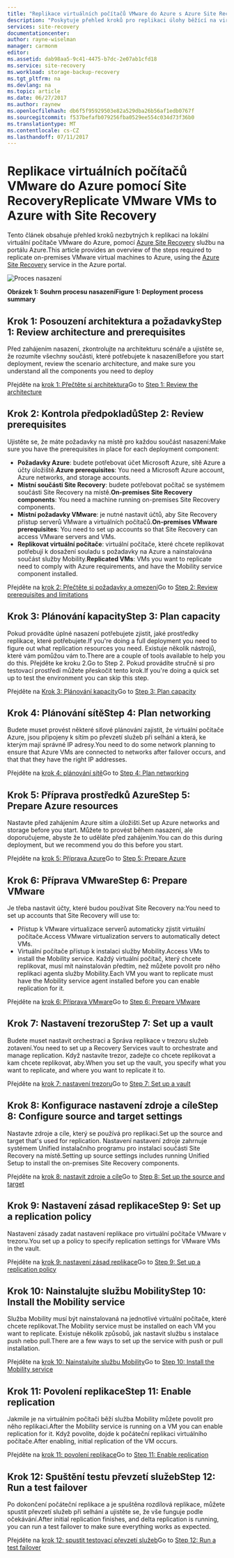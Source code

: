 ```yaml
---
title: "Replikace virtuálních počítačů VMware do Azure s Azure Site Recovery | Microsoft Docs"
description: "Poskytuje přehled kroků pro replikaci úlohy běžící na virtuálních počítačích VMware do Azure"
services: site-recovery
documentationcenter: 
author: rayne-wiselman
manager: carmonm
editor: 
ms.assetid: dab98aa5-9c41-4475-b7dc-2e07ab1cfd18
ms.service: site-recovery
ms.workload: storage-backup-recovery
ms.tgt_pltfrm: na
ms.devlang: na
ms.topic: article
ms.date: 06/27/2017
ms.author: raynew
ms.openlocfilehash: db6f5f95929503e82a529dba26b56af1edb0767f
ms.sourcegitcommit: f537befafb079256fba0529ee554c034d73f36b0
ms.translationtype: MT
ms.contentlocale: cs-CZ
ms.lasthandoff: 07/11/2017
---
```

# <a name="replicate-vmware-vms-to-azure-with-site-recovery"></a><span data-ttu-id="a2787-103">Replikace virtuálních počítačů VMware do Azure pomocí Site Recovery</span><span class="sxs-lookup"><span data-stu-id="a2787-103">Replicate VMware VMs to Azure with Site Recovery</span></span>

<span data-ttu-id="a2787-104">Tento článek obsahuje přehled kroků nezbytných k replikaci na lokální virtuální počítače VMware do Azure, pomocí [Azure Site Recovery](site-recovery-overview.md) službu na portálu Azure.</span><span class="sxs-lookup"><span data-stu-id="a2787-104">This article provides an overview of the steps required to replicate on-premises VMware virtual machines to Azure, using the [Azure Site Recovery](site-recovery-overview.md) service in the Azure portal.</span></span>


![Proces nasazení](./media/vmware-walkthrough-overview/vmware-to-azure-process.png)

<span data-ttu-id="a2787-106">**Obrázek 1: Souhrn procesu nasazení**</span><span class="sxs-lookup"><span data-stu-id="a2787-106">**Figure 1: Deployment process summary**</span></span>

## <a name="step-1-review-architecture-and-prerequisites"></a><span data-ttu-id="a2787-107">Krok 1: Posouzení architektura a požadavky</span><span class="sxs-lookup"><span data-stu-id="a2787-107">Step 1: Review architecture and prerequisites</span></span>

<span data-ttu-id="a2787-108">Před zahájením nasazení, zkontrolujte na architekturu scénáře a ujistěte se, že rozumíte všechny součásti, které potřebujete k nasazení</span><span class="sxs-lookup"><span data-stu-id="a2787-108">Before you start deployment, review the scenario architecture, and make sure you understand all the components you need to deploy</span></span>

<span data-ttu-id="a2787-109">Přejděte na [krok 1: Přečtěte si architektura](vmware-walkthrough-architecture.md)</span><span class="sxs-lookup"><span data-stu-id="a2787-109">Go to [Step 1: Review the architecture](vmware-walkthrough-architecture.md)</span></span>


## <a name="step-2-review-prerequisites"></a><span data-ttu-id="a2787-110">Krok 2: Kontrola předpokladů</span><span class="sxs-lookup"><span data-stu-id="a2787-110">Step 2: Review prerequisites</span></span>

<span data-ttu-id="a2787-111">Ujistěte se, že máte požadavky na místě pro každou součást nasazení:</span><span class="sxs-lookup"><span data-stu-id="a2787-111">Make sure you have the prerequisites in place for each deployment component:</span></span>

- <span data-ttu-id="a2787-112">**Požadavky Azure**: budete potřebovat účet Microsoft Azure, sítě Azure a účty úložiště.</span><span class="sxs-lookup"><span data-stu-id="a2787-112">**Azure prerequisites**: You need a Microsoft Azure account, Azure networks, and storage accounts.</span></span>
- <span data-ttu-id="a2787-113">**Místní součásti Site Recovery**: budete potřebovat počítač se systémem součásti Site Recovery na místě.</span><span class="sxs-lookup"><span data-stu-id="a2787-113">**On-premises Site Recovery components**: You need a machine running on-premises Site Recovery components.</span></span>
- <span data-ttu-id="a2787-114">**Místní požadavky VMware**: je nutné nastavit účtů, aby Site Recovery přístup serverů VMware a virtuálních počítačů.</span><span class="sxs-lookup"><span data-stu-id="a2787-114">**On-premises VMware prerequisites**: You need to set up accounts so that Site Recovery can access VMware servers and VMs.</span></span>
- <span data-ttu-id="a2787-115">**Replikovat virtuální počítače**: virtuální počítače, které chcete replikovat potřebují k dosažení souladu s požadavky na Azure a nainstalována součást služby Mobility.</span><span class="sxs-lookup"><span data-stu-id="a2787-115">**Replicated VMs**: VMs you want to replicate need to comply with Azure requirements, and have the Mobility service component installed.</span></span>

<span data-ttu-id="a2787-116">Přejděte na [krok 2: Přečtěte si požadavky a omezení](vmware-walkthrough-prerequisites.md)</span><span class="sxs-lookup"><span data-stu-id="a2787-116">Go to [Step 2: Review prerequisites and limitations](vmware-walkthrough-prerequisites.md)</span></span>

## <a name="step-3-plan-capacity"></a><span data-ttu-id="a2787-117">Krok 3: Plánování kapacity</span><span class="sxs-lookup"><span data-stu-id="a2787-117">Step 3: Plan capacity</span></span>

<span data-ttu-id="a2787-118">Pokud provádíte úplné nasazení potřebujete zjistit, jaké prostředky replikace, které potřebujete.</span><span class="sxs-lookup"><span data-stu-id="a2787-118">If you're doing a full deployment you need to figure out what replication resources you need.</span></span> <span data-ttu-id="a2787-119">Existuje několik nástrojů, které vám pomůžou vám to.</span><span class="sxs-lookup"><span data-stu-id="a2787-119">There are a couple of tools available to help you do this.</span></span> <span data-ttu-id="a2787-120">Přejděte ke kroku 2.</span><span class="sxs-lookup"><span data-stu-id="a2787-120">Go to Step 2.</span></span> <span data-ttu-id="a2787-121">Pokud provádíte stručně si pro testovací prostředí můžete přeskočit tento krok.</span><span class="sxs-lookup"><span data-stu-id="a2787-121">If you're doing a quick set up to test the environment you can skip this step.</span></span>

<span data-ttu-id="a2787-122">Přejděte na [Krok 3: Plánování kapacity](vmware-walkthrough-capacity.md)</span><span class="sxs-lookup"><span data-stu-id="a2787-122">Go to [Step 3: Plan capacity](vmware-walkthrough-capacity.md)</span></span>

## <a name="step-4-plan-networking"></a><span data-ttu-id="a2787-123">Krok 4: Plánování sítě</span><span class="sxs-lookup"><span data-stu-id="a2787-123">Step 4: Plan networking</span></span>

<span data-ttu-id="a2787-124">Budete muset provést některé síťové plánování zajistit, že virtuální počítače Azure, jsou připojeny k sítím po převzetí služeb při selhání a která, ke kterým mají správné IP adresy.</span><span class="sxs-lookup"><span data-stu-id="a2787-124">You need to do some network planning to ensure that Azure VMs are connected to networks after failover occurs, and  that that they have the right IP addresses.</span></span>

<span data-ttu-id="a2787-125">Přejděte na [krok 4: plánování sítě](vmware-walkthrough-network.md)</span><span class="sxs-lookup"><span data-stu-id="a2787-125">Go to [Step 4: Plan networking](vmware-walkthrough-network.md)</span></span>

##  <a name="step-5-prepare-azure-resources"></a><span data-ttu-id="a2787-126">Krok 5: Příprava prostředků Azure</span><span class="sxs-lookup"><span data-stu-id="a2787-126">Step 5: Prepare Azure resources</span></span>

<span data-ttu-id="a2787-127">Nastavte před zahájením Azure sítím a úložišti.</span><span class="sxs-lookup"><span data-stu-id="a2787-127">Set up Azure networks and storage before you start.</span></span> <span data-ttu-id="a2787-128">Můžete to provést během nasazení, ale doporučujeme, abyste že to uděláte před zahájením.</span><span class="sxs-lookup"><span data-stu-id="a2787-128">You can do this during deployment, but we recommend you do this before you start.</span></span>

<span data-ttu-id="a2787-129">Přejděte na [krok 5: Příprava Azure](vmware-walkthrough-prepare-azure.md)</span><span class="sxs-lookup"><span data-stu-id="a2787-129">Go to [Step 5: Prepare Azure](vmware-walkthrough-prepare-azure.md)</span></span>


## <a name="step-6-prepare-vmware"></a><span data-ttu-id="a2787-130">Krok 6: Příprava VMware</span><span class="sxs-lookup"><span data-stu-id="a2787-130">Step 6: Prepare VMware</span></span>

<span data-ttu-id="a2787-131">Je třeba nastavit účty, které budou používat Site Recovery na:</span><span class="sxs-lookup"><span data-stu-id="a2787-131">You need to set up accounts that Site Recovery will use to:</span></span>

- <span data-ttu-id="a2787-132">Přístup k VMware virtualizace serverů automaticky zjistit virtuální počítače.</span><span class="sxs-lookup"><span data-stu-id="a2787-132">Access VMware virtualization servers to automatically detect VMs.</span></span>
- <span data-ttu-id="a2787-133">Virtuální počítače přístup k instalaci služby Mobility.</span><span class="sxs-lookup"><span data-stu-id="a2787-133">Access VMs to install the Mobility service.</span></span> <span data-ttu-id="a2787-134">Každý virtuální počítač, který chcete replikovat, musí mít nainstalován předtím, než můžete povolit pro něho replikaci agenta služby Mobility.</span><span class="sxs-lookup"><span data-stu-id="a2787-134">Each VM you want to replicate must have the Mobility service agent installed before you can enable replication for it.</span></span>

<span data-ttu-id="a2787-135">Přejděte na [krok 6: Příprava VMware](vmware-walkthrough-prepare-vmware.md)</span><span class="sxs-lookup"><span data-stu-id="a2787-135">Go to [Step 6: Prepare VMware](vmware-walkthrough-prepare-vmware.md)</span></span>

## <a name="step-7-set-up-a-vault"></a><span data-ttu-id="a2787-136">Krok 7: Nastavení trezoru</span><span class="sxs-lookup"><span data-stu-id="a2787-136">Step 7: Set up a vault</span></span>

<span data-ttu-id="a2787-137">Budete muset nastavit orchestraci a Správa replikace v trezoru služeb zotavení.</span><span class="sxs-lookup"><span data-stu-id="a2787-137">You need to set up a Recovery Services vault to orchestrate and manage replication.</span></span> <span data-ttu-id="a2787-138">Když nastavíte trezor, zadejte co chcete replikovat a kam chcete replikovat, aby.</span><span class="sxs-lookup"><span data-stu-id="a2787-138">When you set up the vault, you specify what you want to replicate, and where you want to replicate it to.</span></span>

<span data-ttu-id="a2787-139">Přejděte na [krok 7: nastavení trezoru](vmware-walkthrough-create-vault.md)</span><span class="sxs-lookup"><span data-stu-id="a2787-139">Go to [Step 7: Set up a vault](vmware-walkthrough-create-vault.md)</span></span>

## <a name="step-8-configure-source-and-target-settings"></a><span data-ttu-id="a2787-140">Krok 8: Konfigurace nastavení zdroje a cíle</span><span class="sxs-lookup"><span data-stu-id="a2787-140">Step 8: Configure source and target settings</span></span>

<span data-ttu-id="a2787-141">Nastavte zdroje a cíle, který se používá pro replikaci.</span><span class="sxs-lookup"><span data-stu-id="a2787-141">Set up the source and target that's used for replication.</span></span> <span data-ttu-id="a2787-142">Nastavení nastavení zdroje zahrnuje systémem Unified instalačního programu pro instalaci součásti Site Recovery na místě.</span><span class="sxs-lookup"><span data-stu-id="a2787-142">Setting up source settings includes running Unified Setup to install the on-premises Site Recovery components.</span></span>

<span data-ttu-id="a2787-143">Přejděte na [krok 8: nastavit zdroje a cíle](vmware-walkthrough-source-target.md)</span><span class="sxs-lookup"><span data-stu-id="a2787-143">Go to [Step 8: Set up the source and target](vmware-walkthrough-source-target.md)</span></span>

## <a name="step-9-set-up-a-replication-policy"></a><span data-ttu-id="a2787-144">Krok 9: Nastavení zásad replikace</span><span class="sxs-lookup"><span data-stu-id="a2787-144">Step 9: Set up a replication policy</span></span>

<span data-ttu-id="a2787-145">Nastavení zásady zadat nastavení replikace pro virtuální počítače VMware v trezoru.</span><span class="sxs-lookup"><span data-stu-id="a2787-145">You set up a policy to specify replication settings for VMware VMs in the vault.</span></span>

<span data-ttu-id="a2787-146">Přejděte na [krok 9: nastavení zásad replikace](vmware-walkthrough-replication.md)</span><span class="sxs-lookup"><span data-stu-id="a2787-146">Go to [Step 9: Set up a replication policy](vmware-walkthrough-replication.md)</span></span>

## <a name="step-10-install-the-mobility-service"></a><span data-ttu-id="a2787-147">Krok 10: Nainstalujte službu Mobility</span><span class="sxs-lookup"><span data-stu-id="a2787-147">Step 10: Install the Mobility service</span></span>

<span data-ttu-id="a2787-148">Služba Mobility musí být nainstalovaná na jednotlivé virtuální počítače, které chcete replikovat.</span><span class="sxs-lookup"><span data-stu-id="a2787-148">The Mobility service must be installed on each VM you want to replicate.</span></span> <span data-ttu-id="a2787-149">Existuje několik způsobů, jak nastavit službu s instalace push nebo pull.</span><span class="sxs-lookup"><span data-stu-id="a2787-149">There are a few ways to set up the service with push or pull installation.</span></span>

<span data-ttu-id="a2787-150">Přejděte na [krok 10: Nainstalujte službu Mobility](vmware-walkthrough-install-mobility.md)</span><span class="sxs-lookup"><span data-stu-id="a2787-150">Go to [Step 10: Install the Mobility service](vmware-walkthrough-install-mobility.md)</span></span>

## <a name="step-11-enable-replication"></a><span data-ttu-id="a2787-151">Krok 11: Povolení replikace</span><span class="sxs-lookup"><span data-stu-id="a2787-151">Step 11: Enable replication</span></span>

<span data-ttu-id="a2787-152">Jakmile je na virtuálním počítači běží služba Mobility můžete povolit pro něho replikaci.</span><span class="sxs-lookup"><span data-stu-id="a2787-152">After the Mobility service is running on a VM you can enable replication for it.</span></span> <span data-ttu-id="a2787-153">Když povolíte, dojde k počáteční replikaci virtuálního počítače.</span><span class="sxs-lookup"><span data-stu-id="a2787-153">After enabling, initial replication of the VM occurs.</span></span>

<span data-ttu-id="a2787-154">Přejděte na [krok 11: povolení replikace](vmware-walkthrough-enable-replication.md)</span><span class="sxs-lookup"><span data-stu-id="a2787-154">Go to [Step 11: Enable replication](vmware-walkthrough-enable-replication.md)</span></span>

## <a name="step-12-run-a-test-failover"></a><span data-ttu-id="a2787-155">Krok 12: Spuštění testu převzetí služeb</span><span class="sxs-lookup"><span data-stu-id="a2787-155">Step 12: Run a test failover</span></span>

<span data-ttu-id="a2787-156">Po dokončení počáteční replikace a je spuštěna rozdílová replikace, můžete spustit převzetí služeb při selhání a ujistěte se, že vše funguje podle očekávání.</span><span class="sxs-lookup"><span data-stu-id="a2787-156">After initial replication finishes, and delta replication is running, you can run a test failover to make sure everything works as expected.</span></span>

<span data-ttu-id="a2787-157">Přejděte na [krok 12: spustit testovací převzetí služeb](vmware-walkthrough-test-failover.md)</span><span class="sxs-lookup"><span data-stu-id="a2787-157">Go to [Step 12: Run a test failover](vmware-walkthrough-test-failover.md)</span></span>
